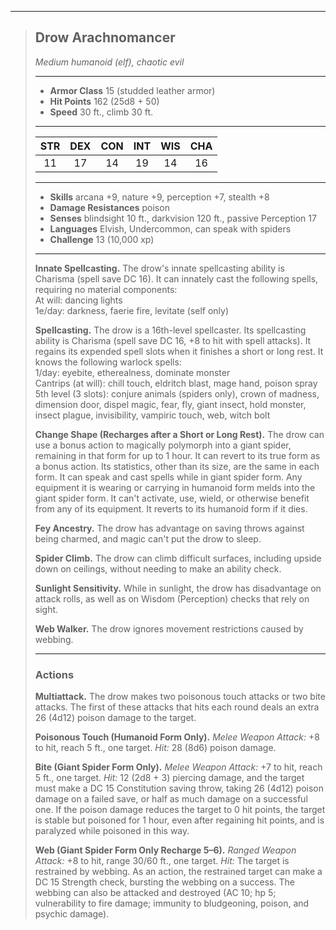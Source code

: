 ***
> ## Drow Arachnomancer
> *Medium humanoid (elf), chaotic evil*
> 
> ***
> 
> - **Armor Class** 15 (studded leather armor)
> - **Hit Points** 162 (25d8 + 50)
> - **Speed** 30 ft., climb 30 ft.
> 
> ***
> 
> |STR|DEX|CON|INT|WIS|CHA|
> |:---:|:---:|:---:|:---:|:---:|:---:|
> |11|17|14|19|14|16|
> 
> ***
> 
> - **Skills** arcana +9, nature +9, perception +7, stealth +8
> - **Damage Resistances** poison
> - **Senses** blindsight 10 ft., darkvision 120 ft., passive Perception 17
> - **Languages** Elvish, Undercommon, can speak with spiders
> - **Challenge** 13 (10,000 xp)
> 
> ***
> 
> **Innate Spellcasting.** The drow's innate spellcasting ability is Charisma (spell save DC 16). It can innately cast the following spells, requiring no material components:  
> At will: dancing lights  
> 1e/day: darkness, faerie fire, levitate (self only)
> 
> **Spellcasting.** The drow is a 16th-level spellcaster. Its spellcasting ability is Charisma (spell save DC 16, +8 to hit with spell attacks). It regains its expended spell slots when it finishes a short or long rest. It knows the following warlock spells:  
> 1/day: eyebite, etherealness, dominate monster  
> Cantrips (at will): chill touch, eldritch blast, mage hand, poison spray  
> 5th level (3 slots): conjure animals (spiders only), crown of madness, dimension door, dispel magic, fear, fly, giant insect, hold monster, insect plague, invisibility, vampiric touch, web, witch bolt
> 
> **Change Shape (Recharges after a Short or Long Rest).** The drow can use a bonus action to magically polymorph into a giant spider, remaining in that form for up to 1 hour. It can revert to its true form as a bonus action. Its statistics, other than its size, are the same in each form. It can speak and cast spells while in giant spider form. Any equipment it is wearing or carrying in humanoid form melds into the giant spider form. It can't activate, use, wield, or otherwise benefit from any of its equipment. It reverts to its humanoid form if it dies.
> 
> **Fey Ancestry.** The drow has advantage on saving throws against being charmed, and magic can't put the drow to sleep.
> 
> **Spider Climb.** The drow can climb difficult surfaces, including upside down on ceilings, without needing to make an ability check.
> 
> **Sunlight Sensitivity.** While in sunlight, the drow has disadvantage on attack rolls, as well as on Wisdom (Perception) checks that rely on sight.
> 
> **Web Walker.** The drow ignores movement restrictions caused by webbing.
> 
> ***
> 
> ### Actions
> **Multiattack.** The drow makes two poisonous touch attacks or two bite attacks. The first of these attacks that hits each round deals an extra 26 (4d12) poison damage to the target.
> 
> **Poisonous Touch (Humanoid Form Only).** *Melee Weapon Attack:* +8 to hit, reach 5 ft., one target. *Hit:* 28 (8d6) poison damage.
> 
> **Bite (Giant Spider Form Only).** *Melee Weapon Attack:* +7 to hit, reach 5 ft., one target. *Hit:* 12 (2d8 + 3) piercing damage, and the target must make a DC 15 Constitution saving throw, taking 26 (4d12) poison damage on a failed save, or half as much damage on a successful one. If the poison damage reduces the target to 0 hit points, the target is stable but poisoned for 1 hour, even after regaining hit points, and is paralyzed while poisoned in this way.
> 
> **Web (Giant Spider Form Only Recharge 5–6).** *Ranged Weapon Attack:* +8 to hit, range 30/60 ft., one target. *Hit:* The target is restrained by webbing. As an action, the restrained target can make a DC 15 Strength check, bursting the webbing on a success. The webbing can also be attacked and destroyed (AC 10; hp 5; vulnerability to fire damage; immunity to bludgeoning, poison, and psychic damage).